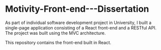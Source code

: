 # Motivity-Front-end---Dissertation

As part of individual software development project in University, I built a single-page application consisting of a React front-end and a RESTful API. The project was built using the MVC architecture.

This repository contains the front-end built in React. 
